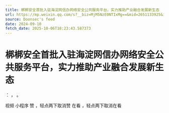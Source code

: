 ```yaml
---
title: 梆梆安全首批入驻海淀网信办网络安全公共服务平台，实力推助产业融合发展新生态
url: https://mp.weixin.qq.com/s?__biz=MjM5NzE0NTIxMg==&mid=2651133925&idx=1&sn=0b9a0dc91e5ff1c2b4c0de8a86a497a2
source: Doonsec's feed
date: 2024-09-10
fetch_date: 2025-10-06T18:23:43.587373
---
```


# 梆梆安全首批入驻海淀网信办网络安全公共服务平台，实力推助产业融合发展新生态

：
，
。

视频
小程序
赞
，轻点两下取消赞
在看
，轻点两下取消在看